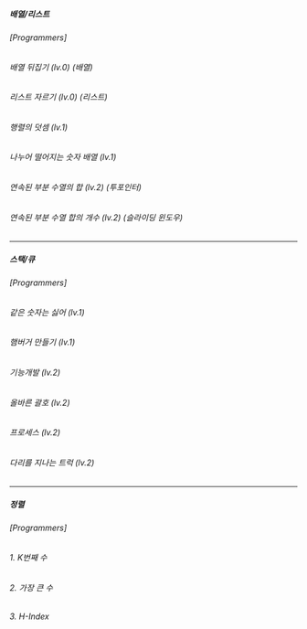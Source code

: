 ##### 배열/리스트
###### [Programmers]
###### 배열 뒤집기 (lv.0) (배열)
###### 리스트 자르기 (lv.0) (리스트)
###### 행렬의 덧셈 (lv.1) 
###### 나누어 떨어지는 숫자 배열 (lv.1)
###### 연속된 부분 수열의 합 (lv.2) (투포인터)
###### 연속된 부분 수열 합의 개수 (lv.2) (슬라이딩 윈도우)
-----------------------------------------------------------------
##### 스택/큐
###### [Programmers]
###### 같은 숫자는 싫어 (lv.1)
###### 햄버거 만들기 (lv.1)
###### 기능개발 (lv.2)
###### 올바른 괄호 (lv.2)
###### 프로세스 (lv.2)
###### 다리를 지나는 트럭 (lv.2)
-----------------------------------------------------------------
##### 정렬
###### [Programmers]
###### 1. K번째 수
###### 2. 가장 큰 수
###### 3. H-Index

######
